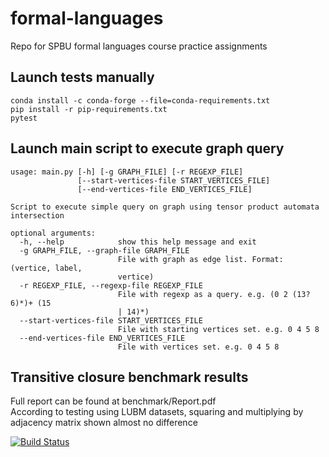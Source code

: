 # formal-languages
Repo for SPBU formal languages course practice assignments
## Launch tests manually  
```
conda install -c conda-forge --file=conda-requirements.txt
pip install -r pip-requirements.txt  
pytest
```
## Launch main script to execute graph query
```
usage: main.py [-h] [-g GRAPH_FILE] [-r REGEXP_FILE]
               [--start-vertices-file START_VERTICES_FILE]
               [--end-vertices-file END_VERTICES_FILE]

Script to execute simple query on graph using tensor product automata
intersection

optional arguments:
  -h, --help            show this help message and exit
  -g GRAPH_FILE, --graph-file GRAPH_FILE
                        File with graph as edge list. Format: (vertice, label,
                        vertice)
  -r REGEXP_FILE, --regexp-file REGEXP_FILE
                        File with regexp as a query. e.g. (0 2 (13? 6)*)+ (15
                        | 14)*)
  --start-vertices-file START_VERTICES_FILE
                        File with starting vertices set. e.g. 0 4 5 8
  --end-vertices-file END_VERTICES_FILE
                        File with vertices set. e.g. 0 4 5 8
```
## Transitive closure benchmark results
Full report can be found at benchmark/Report.pdf  
According to testing using LUBM datasets, squaring and multiplying by adjacency matrix shown almost no difference

[![Build Status](https://travis-ci.com/nikitavlaev/formal-languages.svg?branch=task01)](https://travis-ci.com/nikitavlaev/formal-languages)

